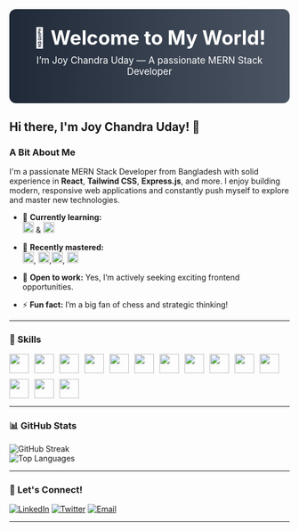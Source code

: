 <!-- Banner Start -->
<div style="background: linear-gradient(to right, #1f2937, #4b5563); padding: 30px; text-align: center; border-radius: 12px; margin-bottom: 30px; color: white;">
  <h1 style="font-size: 2.5em; margin: 0;">🚀 Welcome to My World!</h1>
  <p style="font-size: 1.2em; margin-top: 10px;">I’m Joy Chandra Uday — A passionate MERN Stack Developer</p>
</div>
<!-- Banner End -->

## Hi there, I'm Joy Chandra Uday! 👋

### A Bit About Me
I'm a passionate MERN Stack Developer from Bangladesh with solid experience in **React**, **Tailwind CSS**, **Express.js**, and more. I enjoy building modern, responsive web applications and constantly push myself to explore and master new technologies.

- 🌱 **Currently learning:**  
<img src="https://img.shields.io/badge/-Flutter-02569B?style=for-the-badge&logo=flutter&logoColor=white" height="20" /> & <img src="https://img.shields.io/badge/-Dart-0175C2?style=for-the-badge&logo=dart&logoColor=white" height="20"/>

- 🚀 **Recently mastered:**  
<img src="https://img.shields.io/badge/-Next.js-000000?style=for-the-badge&logo=next.js&logoColor=white" height="20"/>, <img src="https://img.shields.io/badge/-redux-000000?style=for-the-badge&logo=redux&logoColor=white" height="20"/>,<img src="https://img.shields.io/badge/-TypeScript-3178C6?style=for-the-badge&logo=typescript&logoColor=white" height="20"/>, <img src="https://img.shields.io/badge/-Mongoose-000000?style=for-the-badge&logo=Mongoose&logoColor=white" height="20"/>

- 💼 **Open to work:** Yes, I’m actively seeking exciting frontend opportunities.
- ⚡ **Fun fact:** I’m a big fan of chess and strategic thinking!

---

### 🚀 Skills
<div style="display: flex; flex-wrap: wrap; gap: 10px;">

<img src="https://img.shields.io/badge/-JavaScript-F7DF1E?style=for-the-badge&logo=javascript&logoColor=black" height="35"/>
<img src="https://img.shields.io/badge/-TypeScript-3178C6?style=for-the-badge&logo=typescript&logoColor=white" height="35"/>
<img src="https://img.shields.io/badge/-React-61DAFB?style=for-the-badge&logo=react&logoColor=white" height="35"/>
<img src="https://img.shields.io/badge/-Redux-764ABC?style=for-the-badge&logo=redux&logoColor=white" height="35"/>
<img src="https://img.shields.io/badge/-Next.js-000000?style=for-the-badge&logo=next.js&logoColor=white" height="35"/>
<img src="https://img.shields.io/badge/-Node.js-339933?style=for-the-badge&logo=node.js&logoColor=white" height="35"/>
<img src="https://img.shields.io/badge/-Express.js-000000?style=for-the-badge&logo=express&logoColor=white" height="35"/>
<img src="https://img.shields.io/badge/-MongoDB-47A248?style=for-the-badge&logo=mongodb&logoColor=white" height="35"/>
<img src="https://img.shields.io/badge/-Mongoose-880000?style=for-the-badge&logo=mongoose&logoColor=white" height="35"/>
<img src="https://img.shields.io/badge/-Tailwind%20CSS-38B2AC?style=for-the-badge&logo=tailwind-css&logoColor=white" height="35"/>
<img src="https://img.shields.io/badge/-HTML5-E34F26?style=for-the-badge&logo=html5&logoColor=white" height="35"/>
<img src="https://img.shields.io/badge/-CSS3-1572B6?style=for-the-badge&logo=css3&logoColor=white" height="35"/>
<img src="https://img.shields.io/badge/-Git-F05032?style=for-the-badge&logo=git&logoColor=white" height="35"/>
<img src="https://img.shields.io/badge/-GitHub-181717?style=for-the-badge&logo=github&logoColor=white" height="35"/>
</div>

---

### 📊 GitHub Stats

![GitHub Streak](https://github-readme-streak-stats.herokuapp.com/?user=joychandrauday&theme=radical)  
![Top Languages](https://github-readme-stats.vercel.app/api/top-langs/?username=joychandrauday&layout=compact&theme=radical)

---

### 🤝 Let's Connect!

[![LinkedIn](https://img.shields.io/badge/-LinkedIn-0077B5?style=flat&logo=linkedin&logoColor=white)](https://www.linkedin.com/in/joychandrauday)
[![Twitter](https://img.shields.io/badge/-Twitter-1DA1F2?style=flat&logo=twitter&logoColor=white)](https://twitter.com/joychandrauday)
[![Email](https://img.shields.io/badge/-Email-D14836?style=flat&logo=gmail&logoColor=white)](mailto:joychandraud@gmail.com)

---

